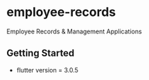 # employee-records
Employee Records &amp; Management Applications

## Getting Started

- flutter version = 3.0.5
